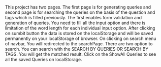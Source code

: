 This project has two pages.
The first page is for generating queries and second page is for searching the queries on the basis of the question and tags which is filled previously.
The first enables form validation and generation of queries. You need to fill all the input option and there is limitation of the word length for each individual input option.
After clicking on sumbit button the data is stored on the localStorage and will be saved permanently on your localStorage of browser.
On clicking on search menu of navbar, You will redirected to the searchPage. 
There are two option to search. You can search with the SEARCH BY QUERIES OR SEARCH BY TAGS.
You will get the matched result. 
Click on the ShowAll Queries to see all the saved Queries on localStorage.
